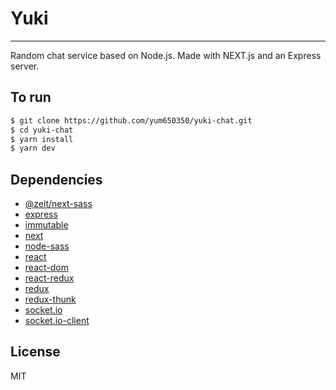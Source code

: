 # Yuki
----
Random chat service based on Node.js.
Made with NEXT.js and an Express server.

To run
----
```sh
$ git clone https://github.com/yum650350/yuki-chat.git
$ cd yuki-chat
$ yarn install
$ yarn dev
```
Dependencies
----
- [@zeit/next-sass](https://github.com/zeit/next-plugins/tree/master/packages/next-sass)
- [express](https://expressjs.com/)
- [immutable](https://immutable-js.github.io/immutable-js/)
- [next](https://nextjs.org/)
- [node-sass](https://github.com/sass/node-sass)
- [react](https://reactjs.org/)
- [react-dom](https://reactjs.org/)
- [react-redux](https://github.com/reduxjs/react-redux)
- [redux](https://redux.js.org/)
- [redux-thunk](https://github.com/reduxjs/redux-thunk)
- [socket.io](https://socket.io)
- [socket.io-client](https://socket.io)

License
----
MIT
